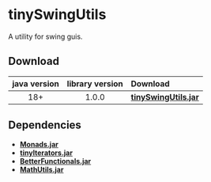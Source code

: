# tinySwingUtils
A utility for swing guis.

## Download
java version | library version | Download
:----------: | :-------------: | :-------
18+          | 1.0.0           | [**tinySwingUtils.jar**](https://github.com/tinycodecrank/tinySwingUtils/releases/download/v1.0.0/tinySwingUtils.jar)

## Dependencies

* [**Monads.jar**](https://github.com/tinycodecrank/tinyMonads/releases/download/v1.0.0/Monads.jar)
* [**tinyIterators.jar**](https://github.com/tinycodecrank/tinyIterators/releases/download/v1.0.0/tinyIterators.jar)
* [**BetterFunctionals.jar**](https://github.com/tinycodecrank/betterFunctionals/releases/download/v1.0.0/BetterFunctionals.jar)
* [**MathUtils.jar**](https://github.com/tinycodecrank/mathUtils/releases/download/v1.0.0/MathUtils.jar)